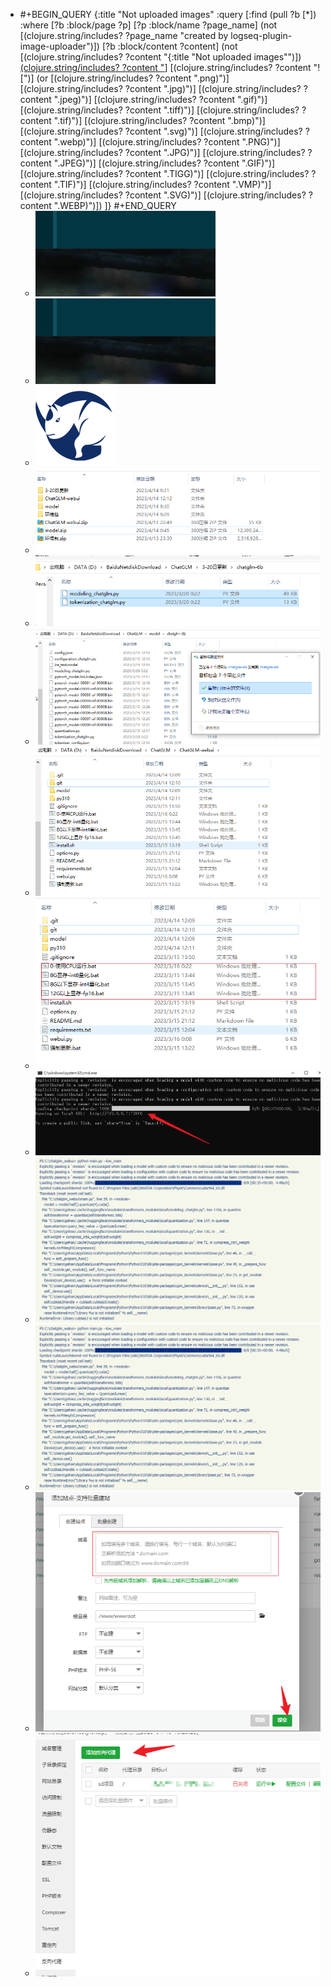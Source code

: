- #+BEGIN_QUERY
  {:title "Not uploaded images"
    :query [:find (pull ?b [*])
          :where
          [?b :block/page ?p]
          [?p :block/name ?page_name]
          (not [(clojure.string/includes? ?page_name "created by logseq-plugin-image-uploader")])
          [?b :block/content ?content]
          (not [(clojure.string/includes? ?content "{:title \"Not uploaded images\"")])
          [(clojure.string/includes? ?content "](../assets")]
          [(clojure.string/includes? ?content "![")]
          (or [(clojure.string/includes? ?content ".png)")]
              [(clojure.string/includes? ?content ".jpg)")]
              [(clojure.string/includes? ?content ".jpeg)")]
              [(clojure.string/includes? ?content ".gif)")]
              [(clojure.string/includes? ?content ".tiff)")]
              [(clojure.string/includes? ?content ".tif)")]
              [(clojure.string/includes? ?content ".bmp)")]
              [(clojure.string/includes? ?content ".svg)")]
              [(clojure.string/includes? ?content ".webp)")]
              [(clojure.string/includes? ?content ".PNG)")]
              [(clojure.string/includes? ?content ".JPG)")]
              [(clojure.string/includes? ?content ".JPEG)")]
              [(clojure.string/includes? ?content ".GIF)")]
              [(clojure.string/includes? ?content ".TIGG)")]
              [(clojure.string/includes? ?content ".TIF)")]
              [(clojure.string/includes? ?content ".VMP)")]
              [(clojure.string/includes? ?content ".SVG)")]
              [(clojure.string/includes? ?content ".WEBP)")])
        ]}
  #+END_QUERY
	- ![Uploaded by Image Uploder](../assets/image_1680865314623_0.png)
	- ![Uploaded by Image Uploder](../assets/image_1680865314623_0.png)
	- ![Uploaded by Image Uploder](../assets/image_1680951225605_0.png)
	- ![Uploaded by Image Uploder](../assets/image_1681449664327_0.png)
	- ![Uploaded by Image Uploder](../assets/image_1681449908347_0.png)
	- ![Uploaded by Image Uploder](../assets/image_1681449948275_0.png)
	- ![Uploaded by Image Uploder](../assets/image_1681450083861_0.png)
	- ![Uploaded by Image Uploder](../assets/image_1681450136522_0.png)
	- ![Uploaded by Image Uploder](../assets/image_1681450593906_0.png)
	- ![Uploaded by Image Uploder](../assets/image_1681450326814_0.png)
	- ![Uploaded by Image Uploder](../assets/image_1681450326814_0.png)
	- ![Uploaded by Image Uploder](../assets/image_1681872721069_0.png)
	- ![Uploaded by Image Uploder](../assets/image_1681872781842_0.png)